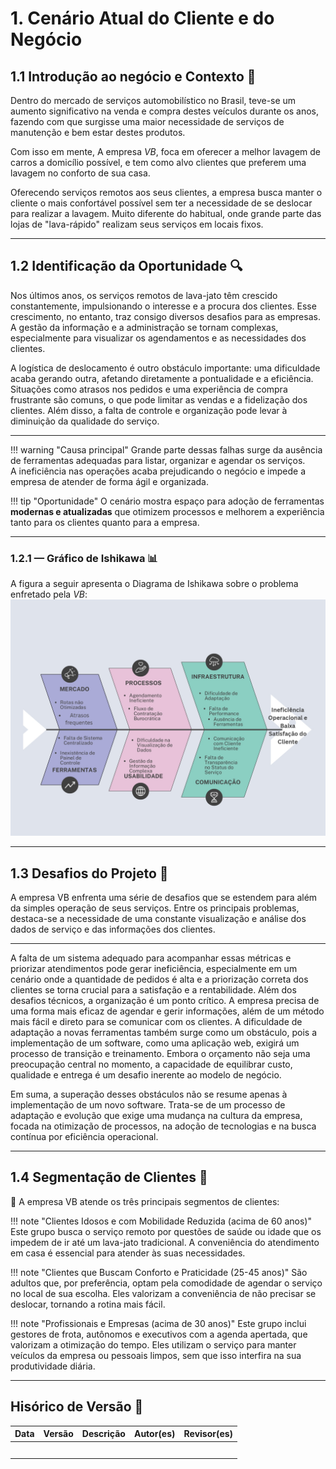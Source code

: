 # 1. **Cenário Atual do Cliente e do Negócio**

## 1.1  **Introdução ao negócio e Contexto** 🚗

Dentro do mercado de serviços automobilístico no Brasil, teve-se um aumento significativo na venda e compra destes veículos durante os anos, fazendo com que surgisse uma
maior necessidade de serviços de manutenção e bem estar destes produtos.

Com isso em mente, A empresa *VB*, foca em oferecer a melhor lavagem de carros a domicílio possível,
e tem como alvo clientes que preferem uma lavagem no conforto de sua casa.

Oferecendo serviços remotos aos seus clientes, a empresa busca manter o cliente o mais
confortável possível sem ter a necessidade de se deslocar para realizar a lavagem. Muito
diferente do habitual, onde grande parte das lojas de "lava-rápido" realizam seus serviços
em locais fixos.

---

## **1.2 Identificação da Oportunidade** 🔍
Nos últimos anos, os serviços remotos de lava-jato têm crescido constantemente, impulsionando o interesse e a procura dos clientes. Esse crescimento, no entanto, traz consigo diversos desafios para as empresas. A gestão da informação e a administração se tornam complexas, especialmente para visualizar os agendamentos e as necessidades dos clientes.

A logística de deslocamento é outro obstáculo importante: uma dificuldade acaba gerando outra, afetando diretamente a pontualidade e a eficiência. Situações como atrasos nos pedidos e uma experiência de compra frustrante são comuns, o que pode limitar as vendas e a fidelização dos clientes. Além disso, a falta de controle e organização pode levar à diminuição da qualidade do serviço.

--- 

!!! warning "Causa principal"
    Grande parte dessas falhas surge da ausência de ferramentas adequadas para listar, organizar e agendar os serviços.  
    A ineficiência nas operações acaba prejudicando o negócio e impede a empresa de atender de forma ágil e organizada.

!!! tip "Oportunidade"
    O cenário mostra espaço para adoção de ferramentas **modernas e atualizadas** que otimizem processos e melhorem a experiência tanto para os clientes quanto para a empresa.

---

### **1.2.1 — Gráfico de Ishikawa** 📊
A figura a seguir apresenta o Diagrama de Ishikawa sobre o problema enfretado pela *VB*:
![Grafico de ishikawa](../img/Ishikawa.jpg)

---

## **1.3 Desafios do Projeto** 🧗
A empresa VB enfrenta uma série de desafios que se estendem para além da simples
operação de seus serviços. Entre os principais problemas, destaca-se a necessidade de uma
constante visualização e análise dos dados de serviço e das informações dos clientes. 

---

A falta de um sistema adequado para acompanhar essas métricas e priorizar atendimentos
pode gerar ineficiência, especialmente em um cenário onde a quantidade de pedidos é alta
e a priorização correta dos clientes se torna crucial para a satisfação e a rentabilidade.
Além dos desafios técnicos, a organização é um ponto crítico. A empresa precisa de
uma forma mais eficaz de agendar e gerir informações, além de um método mais fácil e
direto para se comunicar com os clientes. A dificuldade de adaptação a novas ferramentas
também surge como um obstáculo, pois a implementação de um software, como uma
aplicação web, exigirá um processo de transição e treinamento.
Embora o orçamento não seja uma preocupação central no momento, a capacidade de
equilibrar custo, qualidade e entrega é um desafio inerente ao modelo de negócio. 

Em suma, a superação desses obstáculos não se resume apenas à implementação de um novo
software. Trata-se de um processo de adaptação e evolução que exige uma mudança na
cultura da empresa, focada na otimização de processos, na adoção de tecnologias e na
busca contínua por eficiência operacional.

---

## **1.4 Segmentação de Clientes** 🎯
👤 A empresa VB atende os três principais segmentos de clientes:

!!! note "Clientes Idosos e com Mobilidade Reduzida (acima de 60 anos)"
    Este grupo busca o serviço remoto por questões de saúde ou idade que os impedem de ir até um lava-jato tradicional. A conveniência do atendimento em casa é essencial para
    atender às suas necessidades.

!!! note "Clientes que Buscam Conforto e Praticidade (25-45 anos)"
    São adultos que, por preferência, optam pela comodidade de agendar o serviço no local de sua
    escolha. Eles valorizam a conveniência de não precisar se deslocar, tornando a rotina
    mais fácil.

!!! note "Profissionais e Empresas (acima de 30 anos)" 
    Este grupo inclui gestores de frota, autônomos e executivos com a agenda apertada, que valorizam a otimização
    do tempo. Eles utilizam o serviço para manter veículos da empresa ou pessoais
    limpos, sem que isso interfira na sua produtividade diária.

---

## **Hisórico de Versão** 🔄

| Data       | Versão | Descrição                                         | Autor(es)        | Revisor(es)     |
|------------|--------|---------------------------------------------------|------------------|-----------------|
|            |        |                                                   |                  |                 |
|            |        |                                                   |                  |                 |
|            |        |                                                   |                  |                 |
|            |        |                                                   |                  |                 |
|            |        |                                                   |                  |                 |
